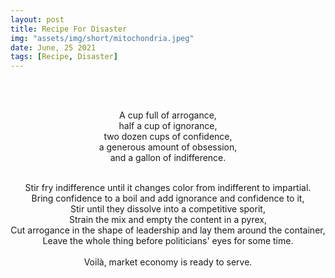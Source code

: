 ```yaml
---
layout: post
title: Recipe For Disaster
img: "assets/img/short/mitochondria.jpeg"
date: June, 25 2021
tags: [Recipe, Disaster]
---
```

  
<br><br>
<div align="center">

A cup full of arrogance,<br>
half a cup of ignorance,<br>
two dozen cups of confidence,<br>
a generous amount of obsession, <br>
and a gallon of indifference.<br><br>
  
Stir fry indifference until it changes color from indifferent to impartial.<br>
Bring confidence to a boil and add ignorance and confidence to it,<br>
Stir until they dissolve into a competitive sporit,<br>
Strain the mix and empty the content in a pyrex,<br>
Cut arrogance in the shape of leadership and lay them around the container,<br>
Leave the whole thing before politicians' eyes for some time.<br>
<br>
Voilà, market economy is ready to serve.<br>
  







</div>
<br><br>
<br><br>
<br><br>
<br><br>
<br><br>
<br><br>
